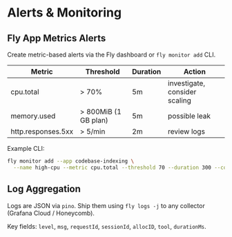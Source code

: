 # Alerts & Monitoring

## Fly App Metrics Alerts

Create metric-based alerts via the Fly dashboard or `fly monitor add` CLI.

| Metric | Threshold | Duration | Action |
|--------|-----------|----------|--------|
| cpu.total | > 70% | 5m | investigate, consider scaling |
| memory.used | > 800MiB (1 GB plan) | 5m | possible leak |
| http.responses.5xx | > 5/min | 2m | review logs |

Example CLI:

```bash
fly monitor add --app codebase-indexing \
  --name high-cpu --metric cpu.total --threshold 70 --duration 300 --comparison gt
```

## Log Aggregation

Logs are JSON via `pino`.  Ship them using `fly logs -j` to any collector (Grafana Cloud / Honeycomb).

Key fields: `level`, `msg`, `requestId`, `sessionId`, `allocID`, `tool`, `durationMs`. 